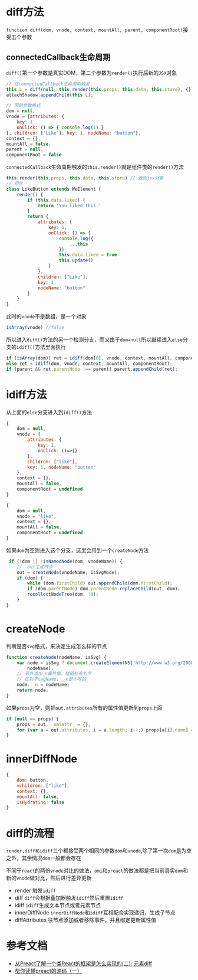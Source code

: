 # diff方法

`function diff(dom, vnode, context, mountAll, parent, componentRoot)`接受五个参数

## connectedCallback生命周期

`diff()`第一个参数是真实DOM，第二个参数为`render()`执行后新的`JSX`对象
```js
// 在connectedCallback生命周期触发
this.L = diff(null, this.render(this.props, this.data, this.store), {}, !1, null, !1);
attachShadow.appendChild(this.L);

// 带的参数格式
dom = null, 
vnode = {attributes: {
    key: 1
    onClick: () => { console.log(1) }
}, children: ["Like"], key: 1, nodeName: "button"}, 
context = {}, 
mountAll = false, 
parent = null,
componentRoot = false
```
`connectedCallback`生命周期触发的`this.render()`就是组件类的`render()`方法
```js
this.render(this.props, this.data, this.store) // 返回jsx对象
// 组件
class LikeButton extends WeElement {
    render() {
        if (this.data.liked) {
            return 'You liked this.'
        }
        return {
            attributes: {
                key: 1,
                onClick: () => {
                    console.log({
                        ...this
                    })
                    this.data.liked = true
                    this.update()
                }
            },
            children: ["Like"],
            key: 1,
            nodeName: "button"
        }
    }
}
```
此时的`vnode`不是数组，是一个对象
```js
isArray(vnode) //false
```
所以进入`diff()`方法的另一个检测分支，而又由于`dom=null`所以继续进入`else`分支的`idiff()`方法里面执行
```js
if (isArray(dom)) ret = idiff(dom[0], vnode, context, mountAll, componentRoot);
else ret = idiff(dom, vnode, context, mountAll, componentRoot);
if (parent && ret.parentNode !== parent) parent.appendChild(ret);
```

# idiff方法

从上面的`else`分支进入到`idiff()`方法
```js
{
    dom = null, 
    vnode = {
        attributes: {
            key: 1,
            onClick: ()=>{}
        }, 
        children: ["like"], 
        key: 1, nodeName: "button"
    }, 
    context = {}, 
    mountAll = false, 
    componentRoot = undefined
}
```
```js
{
    dom = null, 
    vnode = "like", 
    context = {}, 
    mountAll = false, 
    componentRoot = undefined
}
```
如果`dom`为空则进入这个分支，这里会用到一个`createNode`方法
```js
 if (!dom || !isNamedNode(dom, vnodeName)) {
    //  out生成节点
    out = createNode(vnodeName, isSvgMode);
    if (dom) {
        while (dom.firstChild) out.appendChild(dom.firstChild);
        if (dom.parentNode) dom.parentNode.replaceChild(out, dom);
        recollectNodeTree(dom, !0);
    }
}
```
# createNode

判断是否`svg`格式，来决定生成怎么样的节点
```js
function createNode(nodeName, isSvg) {
    var node = isSvg ? document.createElementNS('http://www.w3.org/2000/svg', nodeName) : document.createElement(
        nodeName);
    // 另外添加_n属性值，赋值标签名字
    // 区别于tagName，__n是小写的
    node.__n = nodeName;
    return node;
}
```
如果`props`为空，则把`out.attributes`所有的属性值更新到`props`上面
```js
if (null == props) {
    props = out.__omiattr_ = {};
    for (var a = out.attributes, i = a.length; i--;) props[a[i].name] = a[i].value;
}
```

# innerDiffNode

```js
{
    dom: button,
    vchildren: ["like"],
    context: {}, 
    mountAll: false, 
    isHydrating: false
}
```

# diff的流程

`render,diff和idiff`三个都接受两个相同的参数`dom`和`vnode`,除了第一次`dom`是为空之外，其余情况`dom`一般都会存在

不同于`react`的两份`vnode`对比的做法，`omi`和`preact`的做法都是把当前真实`dom`和新的`vnode`做对比，然后进行差异更新

- render 触发`idiff`
- diff `diff`会根据叠加器触发`idiff`然后重置`idiff`
- idiff `idiff`生成文本节点或者元素节点
- innerDiffNode `innerDiffNode`和`idiff`互相配合实现递归，生成子节点
- diffAttributes 往节点添加或者移除事件，并且绑定更新属性值

# 参考文档

- [从Preact了解一个类React的框架是怎么实现的(二): 元素diff](https://segmentfault.com/a/1190000011333383)
- [帮你读懂preact的源码（一）](https://segmentfault.com/a/1190000014945397)